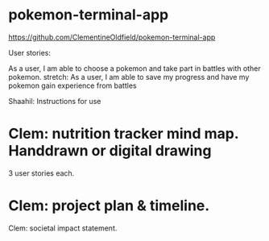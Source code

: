 # pokemon-terminal-app
<!-- 
A link to your GitHub repository
Ensure the repository (repo) is accessible by your Educators -->
https://github.com/ClementineOldfield/pokemon-terminal-app


<!-- Description of the app, including:
Purpose -->



<!-- Functionality -->

User stories:

As a user, I am able to choose a pokemon and take part in battles with other pokemon.
stretch: As a user, I am able to save my progress and have my pokemon gain experience from battles

<!-- Instructions for use -->

Shaahil: Instructions for use

<!-- Screenshots -->

<!-- Details of design & planning process including, -->


<!-- Evidence of app idea brainstorming sessions -->

Clem: nutrition tracker mind map. Handdrawn or digital drawing
=======

<!-- app User/Workflow diagram -->

3 user stories each. 

<!-- Project plan & timeline -->

Clem: project plan & timeline. 
=======


<!-- Screenshots of Trello board(s) -->


Clem: societal impact statement.
